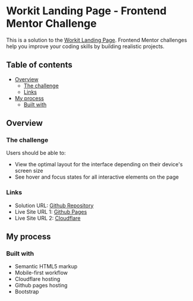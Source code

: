 # Workit Landing Page - Frontend Mentor Challenge
 
This is a solution to the [Workit Landing Page](https://www.frontendmentor.io/challenges/workit-landing-page-2fYnyle5lu). Frontend Mentor challenges help you improve your coding skills by building realistic projects.

## Table of contents

- [Overview](#overview)
  - [The challenge](#the-challenge)
  - [Links](#links)
- [My process](#my-process)
  - [Built with](#built-with)

## Overview

### The challenge

Users should be able to:

- View the optimal layout for the interface depending on their device's screen size
- See hover and focus states for all interactive elements on the page

### Links

- Solution URL: [Github Repository](https://github.com/praveenkumar-11/Workit-Page/)
- Live Site URL 1: [Github Pages](https://github.com/praveenkumar-11/Workit-Page)
- Live Site URL 2: [Cloudflare](https://workit-landing-page-25s.pages.dev/)

## My process

### Built with

- Semantic HTML5 markup
- Mobile-first workflow
- Cloudflare hosting
- Github pages hosting
- Bootstrap
